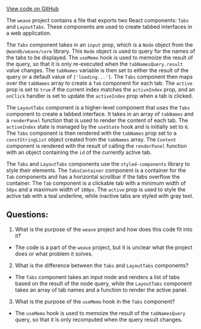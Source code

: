 [View code on GitHub](https://github.com/wandb/weave/weave-js/src/components/Panel2/LayoutTabs.tsx)

The `weave` project contains a file that exports two React components: `Tabs` and `LayoutTabs`. These components are used to create tabbed interfaces in a web application. 

The `Tabs` component takes in an `input` prop, which is a `Node` object from the `@wandb/weave/core` library. This `Node` object is used to query for the names of the tabs to be displayed. The `useMemo` hook is used to memoize the result of the query, so that it is only re-executed when the `tabNamesQuery.result` value changes. The `tabNames` variable is then set to either the result of the query or a default value of `['loading...']`. The `Tabs` component then maps over the `tabNames` array to create a `Tab` component for each tab. The `active` prop is set to `true` if the current index matches the `activeIndex` prop, and an `onClick` handler is set to update the `activeIndex` prop when a tab is clicked.

The `LayoutTabs` component is a higher-level component that uses the `Tabs` component to create a tabbed interface. It takes in an array of `tabNames` and a `renderPanel` function that is used to render the content of each tab. The `activeIndex` state is managed by the `useState` hook and is initially set to `0`. The `Tabs` component is then rendered with the `tabNames` prop set to a `constStringList` object created from the `tabNames` array. The `Content` component is rendered with the result of calling the `renderPanel` function with an object containing the `id` of the currently active tab.

The `Tabs` and `LayoutTabs` components use the `styled-components` library to style their elements. The `TabsContainer` component is a container for the `Tab` components and has a horizontal scrollbar if the tabs overflow the container. The `Tab` component is a clickable tab with a minimum width of `50px` and a maximum width of `100px`. The `active` prop is used to style the active tab with a teal underline, while inactive tabs are styled with gray text.
## Questions: 
 1. What is the purpose of the `weave` project and how does this code fit into it?
- The code is a part of the `weave` project, but it is unclear what the project does or what problem it solves.

2. What is the difference between the `Tabs` and `LayoutTabs` components?
- The `Tabs` component takes an input node and renders a list of tabs based on the result of the node query, while the `LayoutTabs` component takes an array of tab names and a function to render the active panel.

3. What is the purpose of the `useMemo` hook in the `Tabs` component?
- The `useMemo` hook is used to memoize the result of the `tabNamesQuery` query, so that it is only recomputed when the query result changes.
